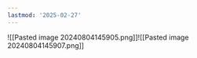 ```yaml
---
lastmod: '2025-02-27'
---
```


![[Pasted image 20240804145905.png]]![[Pasted image 20240804145907.png]]
